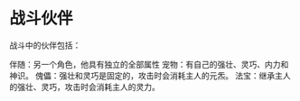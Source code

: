 # 战斗伙伴

战斗中的伙伴包括：

伴随：另一个角色，他具有独立的全部属性
宠物：有自己的强壮、灵巧、内力和神识。
傀儡：强壮和灵巧是固定的，攻击时会消耗主人的元炁。
法宝：继承主人的强壮、灵巧，攻击时会消耗主人的灵力。
